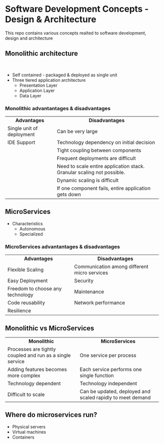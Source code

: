 # Software Development Concepts - Design & Architecture
This repo contains various concepts realted to software development, design and architecture

## Monolithic architecture
<br>

* Self contained - packaged & deployed as single unit
* Three tiered application architecture
  * Presentation Layer
  * Application Layer
  * Data Layer
  
 ### Monolithic advantantages & disadvantages
 <table>
  <tr><td align="center"><b>Advantages</b> </td><td align="center"><b>Disadvantages</b> </td></tr>
  <tr><td>Single unit of deployment</td><td>Can be very large</td></tr>
  <tr><td>IDE Support</td><td>Technology dependency on initial decision</td></tr>
  <tr><td></td><td>Tight coupling between components</td></tr>
  <tr><td></td><td>Frequent deployments are difficult</td></tr>
  <tr><td></td><td>Need to scale entire application stack. Granular scaling not possible.</td></tr>
  <tr><td></td><td>Dynamic scaling is difficult</td></tr>
 <tr><td></td><td>If one component fails, entire application gets down</td></tr>
 </table>
 
 ## MicroServices

* Characteristics
  * Autonomous
  * Specialized

 ### MicroServices advantantages & disadvantages
 <table>
  <tr><td align="center"><b>Advantages</b> </td><td align="center"><b>Disadvantages</b> </td></tr>
  <tr><td>Flexible Scaling</td><td>Communication among different micro services</td></tr>
  <tr><td>Easy Deployment</td><td>Security</td></tr>
  <tr><td>Freedom to choose any technology</td><td>Maintenance</td></tr>
  <tr><td>Code reusability</td><td>Network performance</td></tr>
  <tr><td>Resilience</td><td></td></tr>  
 </table>


## Monolithic vs MicroServices
 <table>
  <tr><td align="center"><b>Monolithic</b> </td><td align="center"><b>MicroServices</b> </td></tr>
  <tr><td>Processes are tightly coupled and run as a single service</td><td>One service per process</td></tr>
  <tr><td>Adding features becomes more complex</td><td>Each service performs one single function</td></tr>
  <tr><td>Technology dependent</td><td>Technology independent</td></tr>
  <tr><td>Difficult to scale</td><td>Can be updated, deployed and scaled rapidly to meet demand</td></tr>
 </table>
 
## Where do microservices run?
  * Physical servers
  * Virtual machines
  * Containers


